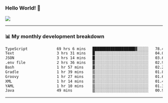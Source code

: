 ### Hello World! 👋

<a>
  <img align="center" src="https://github-readme-stats.vercel.app/api?username=megatunger&count_private=true&include_all_commits=true&bg_color=30,56CCF2,2F80ED&title_color=fff&text_color=fff" />
</a>

------
### 📊 My monthly development breakdown

<!--START_SECTION:waka-->

```txt
TypeScript             69 hrs 6 mins   ███████████████████▓░░░░░   78.45 %
Text                   3 hrs 31 mins   █░░░░░░░░░░░░░░░░░░░░░░░░   04.00 %
JSON                   3 hrs 14 mins   █░░░░░░░░░░░░░░░░░░░░░░░░   03.67 %
.env file              2 hrs 36 mins   ▓░░░░░░░░░░░░░░░░░░░░░░░░   02.96 %
Bash                   1 hr 57 mins    ▓░░░░░░░░░░░░░░░░░░░░░░░░   02.22 %
Gradle                 1 hr 39 mins    ▒░░░░░░░░░░░░░░░░░░░░░░░░   01.89 %
Groovy                 1 hr 27 mins    ▒░░░░░░░░░░░░░░░░░░░░░░░░   01.66 %
XML                    1 hr 14 mins    ▒░░░░░░░░░░░░░░░░░░░░░░░░   01.41 %
YAML                   1 hr 10 mins    ▒░░░░░░░░░░░░░░░░░░░░░░░░   01.33 %
Java                   49 mins         ▒░░░░░░░░░░░░░░░░░░░░░░░░   00.93 %
```

<!--END_SECTION:waka-->

------
